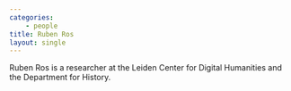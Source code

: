 ```yaml
---
categories: 
    - people
title: Ruben Ros
layout: single
---
```


Ruben Ros is a researcher at the Leiden Center for Digital Humanities and the Department for History.